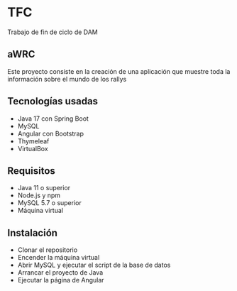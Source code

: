 # TFC
Trabajo de fin de ciclo de DAM

## aWRC
Este proyecto consiste en la creación de una aplicación que muestre toda la información sobre el mundo de los rallys

## Tecnologías usadas
- Java 17 con Spring Boot
- MySQL
- Angular con Bootstrap
- Thymeleaf
- VirtualBox

## Requisitos
- Java 11 o superior
- Node.js y npm
- MySQL 5.7 o superior
- Máquina virtual

## Instalación
- Clonar el repositorio
- Encender la máquina virtual
- Abrir MySQL y ejecutar el script de la base de datos
- Arrancar el proyecto de Java
- Ejecutar la página de Angular
